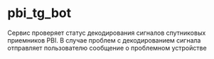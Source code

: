 # pbi_tg_bot
Сервис проверяет статус декодирования сигналов спутниковых приемников PBI.
В случае проблем с декодированием сигнала отправляет пользователю сообщение о проблемном устройстве
